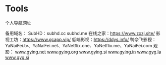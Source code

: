 # Tools
个人导航网址

备用域名：
SubHD：subhd.cc subhd.me
在线之家：https://www.zxzj.site/
影视工坊：https://www.gcapp.vip/
低端影视：https://ddys.info/
鸭奈飞影视：YaNaiFei.tv、YaNaiFei.net、YaNetflix.one、YaNetflix.me、YaNaiFei.com
观影：
www.gying.net
www.gying.org
www.gying.si
www.gying.in
www.gyg.la
www.gyg.si
